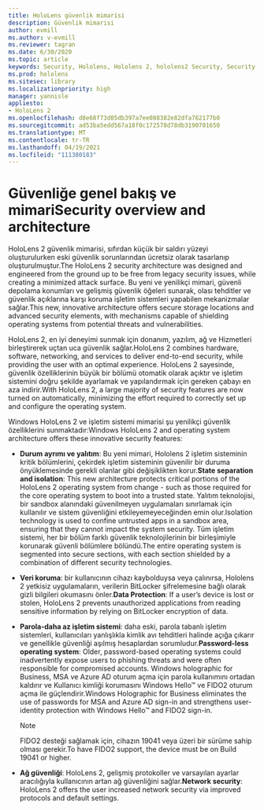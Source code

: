 ```yaml
---
title: HoloLens güvenlik mimarisi
description: Güvenlik mimarisi
author: evmill
ms.author: v-evmill
ms.reviewer: tagran
ms.date: 6/30/2020
ms.topic: article
keywords: Security, Hololens, Hololens 2, hololens2 Security, Security Overview, güvenlik mimarisi, mimari, Hololens 2 mimarisi
ms.prod: hololens
ms.sitesec: library
ms.localizationpriority: high
manager: yannisle
appliesto:
- HoloLens 2
ms.openlocfilehash: d8e68f73d05db397a7ee088382e82dfa762177b0
ms.sourcegitcommit: ad53ba5edd567a18f0c172578d78db3190701650
ms.translationtype: MT
ms.contentlocale: tr-TR
ms.lasthandoff: 04/19/2021
ms.locfileid: "111380183"
---
```

# <a name="security-overview-and-architecture"></a><span data-ttu-id="e2994-104">Güvenliğe genel bakış ve mimari</span><span class="sxs-lookup"><span data-stu-id="e2994-104">Security overview and architecture</span></span>

<span data-ttu-id="e2994-105">HoloLens 2 güvenlik mimarisi, sıfırdan küçük bir saldırı yüzeyi oluşturulurken eski güvenlik sorunlarından ücretsiz olarak tasarlanıp oluşturulmuştur.</span><span class="sxs-lookup"><span data-stu-id="e2994-105">The HoloLens 2 security architecture was designed and engineered from the ground up to be free from legacy security issues, while creating a minimized attack surface.</span></span> <span data-ttu-id="e2994-106">Bu yeni ve yenilikçi mimari, güvenli depolama konumları ve gelişmiş güvenlik öğeleri sunarak, olası tehditler ve güvenlik açıklarına karşı koruma işletim sistemleri yapabilen mekanizmalar sağlar.</span><span class="sxs-lookup"><span data-stu-id="e2994-106">This new, innovative architecture offers secure storage locations and advanced security elements, with mechanisms capable of shielding operating systems from potential threats and vulnerabilities.</span></span>

<span data-ttu-id="e2994-107">HoloLens 2, en iyi deneyimi sunmak için donanım, yazılım, ağ ve Hizmetleri birleştirerek uçtan uca güvenlik sağlar.</span><span class="sxs-lookup"><span data-stu-id="e2994-107">HoloLens 2 combines hardware, software, networking, and services to deliver end-to-end security, while providing the user with an optimal experience.</span></span> <span data-ttu-id="e2994-108">HoloLens 2 sayesinde, güvenlik özelliklerinin büyük bir bölümü otomatik olarak açıktır ve işletim sistemini doğru şekilde ayarlamak ve yapılandırmak için gereken çabayı en aza indirir.</span><span class="sxs-lookup"><span data-stu-id="e2994-108">With HoloLens 2, a large majority of security features are now turned on automatically, minimizing the effort required to correctly set up and configure the operating system.</span></span>

<span data-ttu-id="e2994-109">Windows HoloLens 2 ve işletim sistemi mimarisi şu yenilikçi güvenlik özelliklerini sunmaktadır:</span><span class="sxs-lookup"><span data-stu-id="e2994-109">Windows HoloLens 2 and operating system architecture offers these innovative security features:</span></span>

  * <span data-ttu-id="e2994-110">**Durum ayrımı ve yalıtım**: Bu yeni mimari, Hololens 2 işletim sisteminin kritik bölümlerini, çekirdek işletim sisteminin güvenilir bir duruma önyüklemesinde gerekli olanlar gibi değişiklikten korur.</span><span class="sxs-lookup"><span data-stu-id="e2994-110">**State separation and isolation**:  This new architecture protects critical portions of the HoloLens 2 operating system from change - such as those required for the core operating system to boot into a trusted state.</span></span> <span data-ttu-id="e2994-111">Yalıtım teknolojisi, bir sandbox alanındaki güvenilmeyen uygulamaları sınırlamak için kullanılır ve sistem güvenliğini etkileyemeyeceğinden emin olur.</span><span class="sxs-lookup"><span data-stu-id="e2994-111">Isolation technology is used to confine untrusted apps in a sandbox area, ensuring that they cannot impact the system security.</span></span> <span data-ttu-id="e2994-112">Tüm işletim sistemi, her bir bölüm farklı güvenlik teknolojilerinin bir birleşimiyle korunarak güvenli bölümlere bölündü.</span><span class="sxs-lookup"><span data-stu-id="e2994-112">The entire operating system is segmented into secure sections, with each section shielded by a combination of different security technologies.</span></span>
  
  * <span data-ttu-id="e2994-113">**Veri koruma**: bir kullanıcının cihazı kaybolduysa veya çalınırsa, Hololens 2 yetkisiz uygulamaların, verilerin BitLocker şifrelemesine bağlı olarak gizli bilgileri okumasını önler.</span><span class="sxs-lookup"><span data-stu-id="e2994-113">**Data Protection**: If a user’s device is lost or stolen, HoloLens 2 prevents unauthorized applications from reading sensitive information by relying on BitLocker encryption of data.</span></span> 
  
  * <span data-ttu-id="e2994-114">**Parola-daha az işletim sistemi**: daha eski, parola tabanlı işletim sistemleri, kullanıcıları yanlışlıkla kimlik avı tehditleri halinde açığa çıkarır ve genellikle güvenliği aşılmış hesaplardan sorumludur.</span><span class="sxs-lookup"><span data-stu-id="e2994-114">**Password-less operating system**:  Older, password-based operating systems could inadvertently expose users to phishing threats and were often responsible for compromised accounts.</span></span> <span data-ttu-id="e2994-115">Windows holographic for Business, MSA ve Azure AD oturum açma için parola kullanımını ortadan kaldırır ve Kullanıcı kimliği korumasını Windows Hello™ ve FIDO2 oturum açma ile güçlendirir.</span><span class="sxs-lookup"><span data-stu-id="e2994-115">Windows Holographic for Business eliminates the use of passwords for MSA and Azure AD sign-in and strengthens user-identity protection with Windows Hello™ and FIDO2 sign-in.</span></span> 
  
    > [!NOTE]
    > <span data-ttu-id="e2994-116">FIDO2 desteği sağlamak için, cihazın 19041 veya üzeri bir sürüme sahip olması gerekir.</span><span class="sxs-lookup"><span data-stu-id="e2994-116">To have FIDO2 support, the device must be on Build 19041 or higher.</span></span> 

  * <span data-ttu-id="e2994-117">**Ağ güvenliği**: HoloLens 2, gelişmiş protokoller ve varsayılan ayarlar aracılığıyla kullanıcının artan ağ güvenliğini sağlar.</span><span class="sxs-lookup"><span data-stu-id="e2994-117">**Network security**: HoloLens 2 offers the user increased network security via improved protocols and default settings.</span></span>
